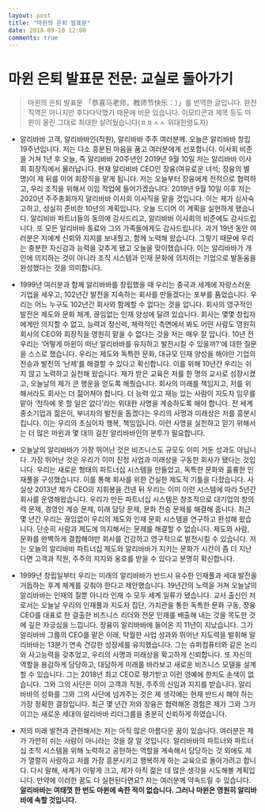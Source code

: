```yaml
---
layout: post
title: "마윈의 은퇴 발표문"
date: 2018-09-10 12:00
comments: true
---
```


# 마윈 은퇴 발표문 전문: 교실로 돌아가기
> 마윈의 은퇴 발표문 「恭喜马老师，教师节快乐：）」를 번역한 글입니다. 완전 직역은 아니지만 후다다닥했기 때문에 비문 있습니다. 이모티콘과 제목 등도 마윈이 올린 그대로 최대한 살려뒀습니다(ㅍㅍㅅㅅ 위대한령도자)

* 알리바바 고객, 알리바바인(직원), 알리바바 주주 여러분께.
오늘은 알리바바 창립 19주년입니다. 저는 다소 흥분된 마음을 품고 여러분에게 선포합니다. 이사회 비준을 거쳐 1년 후 오늘, 즉 알리바바 20주년인 2019년 9월 10일 저는 알리바바 이사회 회장직에서 물러납니다. 현재 알리비바 CEO인 장융(여유로운 녀석; 장융의 별명)이 제 뒤를 이어 회장직을 맡게 됩니다. 저는 오늘부터 장융에게 전적으로 협력하고, 우리 조직을 위해서 이임 작업에 들어가겠습니다. 2019년 9월 10일 이후 저는 2020년 주주총회까지 알리바바 이사회 이사직을 맡을 것입니다.
이는 제가 심사숙고하고, 성실히 준비한 10년의 계획입니다. 오늘 드디어 이 계획을 실현하게 됐습니다. 알리비바 파트너들의 동의에 감사드리고, 알리바바 이사회의 비준에도 감사드립니다. 또 모든 알리바바 동료와 그의 가족들에게도 감사드립니다. 과거 19년 동안 여러분은 저에게 신뢰와 지지를 보내줬고, 함께 노력해 왔습니다. 그렇기 때문에 우리는 충분한 자신감과 능력을 갖추게 됐고 오늘을 맞이했습니다. 이는 알리바바가 개인에 의지하는 것이 아니라 조직 시스템과 인재 문화에 의지하는 기업으로 발돋움을 완성했다는 것을 의미합니다.
 
* 1999년 여러분과 함께 알리바바를 창립했을 때 우리는 중국과 세계에 자랑스러운 기업을 세우고, 102년간 발전을 지속하는 회사를 만들겠다는 포부를 품었습니다. 우리는 어느 누구도 102년간 회사와 함께할 수 없다는 것을 압니다. 회사의 영구적인 발전은 제도와 문화 체계, 끊임없는 인재 양성에 달려 있습니다. 회사는 몇몇 창립자에게만 의지할 수 없고, 능력과 정신력, 체력적인 측면에서 봐도 어떤 사람도 영원히 회사의 CEO와 회장직을 영원히 맡을 수 없다는 것을 저는 매우 잘 압니다.
10년 전 우리는 ‘어떻게 마윈이 떠난 알리바바를 유지하고 발전시킬 수 있을까?’에 대한 질문을 스스로 했습니다. 우리는 제도와 독특한 문화, 대규모 인재 양성을 해야만 기업의 전승과 발전의 ‘난제’를 해결할 수 있다고 확신합니다. 이를 위해 10년간 우리는 쉬지 않고 노력하고 실천해 왔습니다.
제가 받은 교육은 저를 한 명의 교사로 성장시켰고, 오늘날의 제가 큰 행운을 얻도록 해줬습니다. 회사의 미래를 책임지고, 저를 위해서라도 회사는 더 젊어져야 합니다. 더 능력 있고 재능 있는 사람이 지도자 임무를 맡아 ‘천하에 못 할 일은 없다’라는 위대한 사명을 계승하도록 해야 합니다. 전 세계 중소기업과 젊은이, 부녀자의 발전을 돕겠다는 우리의 사명과 미래상은 저를 흥분시킵니다. 이는 우리의 초심이자 행복, 책임입니다. 이런 사명을 실천하고 믿기 위해서는 더 많은 마윈과 몇 대의 걸친 알리바바인의 분투가 필요합니다.
 
* 오늘날의 알리바바가 가장 뛰어난 것은 비즈니스도 규모도 이미 거둔 성과도 아닙니다. 가장 뛰어난 것은 우리가 이미 진정 사업과 미래상을 구동한 회사가 됐다는 것입니다. 우리는 새로운 형태의 파트너십 시스템을 만들었고, 독특한 문화와 훌륭한 인재풀을 구성했습니다. 이를 통해 회사를 위한 건실한 제도적 기틀을 다졌습니다. 사실상 2013년 제가 CEO의 지휘봉을 건넨 뒤 우리는 이미 이런 시스템에 따라 5년간 회사를 운영해왔습니다.
우리가 만든 파트너십 시스템은 창조적으로 대기업의 창의력 문제, 경영인 계승 문제, 미래 담당 문제, 문화 전승 문제를 해결해 줍니다. 최근 몇 년간 우리는 끊임없이 우리의 제도와 인재 문회 시스템을 연구하고 완성해 왔습니다. 단순히 사람과 제도에 의지해서는 문제를 해결할 수 없습니다. 제도와 사람, 문화를 완벽하게 결합해야만 회사를 건강하고 영구적으로 발전시킬 수 있습니다. 저는 오늘의 알리바바 파트너십 제도와 알리바바가 지키는 문화가 시간이 좀 더 지난다면 고객과 직원, 주주의 지지와 옹호를 받을 수 있다고 분명히 확신합니다.

* 1999년 창립일부터 우리는 미래의 알리바바가 반드시 유수한 인재풀과 세대 발전을 거듭하는 후계 체계를 갖춰야 한다고 제안했습니다. 19년간의 노력을 거쳐 오늘날의 알리바바는 인재의 질뿐 아니라 인재 수 모두 세계 일류가 됐습니다. 교사 출신인 저로서는 오늘날 우리의 인재풀과 지도자 집단, 가치관을 통한 독특한 문화 구동, 장융 CEO를 대표로 한 걸출한 비즈니스 리더와 전문 인재를 배출해 내는 것을 목도한 것에 깊은 자긍심을 느낍니다.
장융이 알리바바에 들어온 지 11년이 지났습니다. 그가 알리바바 그룹의 CEO를 맡은 이래, 탁월한 사업 성과와 뛰어난 지도력을 발휘해 알리바바는 13분기 연속 건강한 성장세를 유지했습니다. 그는 슈퍼컴퓨터와 같은 논리와 사고능력을 갖추었고, 우리의 사명과 미래상을 확고하게 신뢰합니다. 또 자신의 역할을 용감하게 담당하고, 대담하게 미래를 바라보고 새로운 비즈니스 모델을 설계할 수 있습니다.
그는 2018년 최고 CEO로 평가받고 이런 영예에 한치도 손색이 없습니다. 그와 그의 사단은 이미 고객과 직원, 주주의 신임과 지지를 받습니다. 알리바바의 성화를 그와 그의 사단에 넘겨주는 것은 제 생각에는 현재 반드시 해야 하는 가장 정확한 결정입니다. 최근 몇 년간 저와 장융은 협력해온 경험은 제가 그와 그가 이끄는 새로운 세대의 알리바바 리더그룹을 충분히 신뢰하게 하였습니다.

* 저의 미래 발전과 관련해서는 저는 아직 많은 아름다운 꿈이 있습니다. 여러분은 제가 가만히 쉬는 사람이 아니라는 것을 잘 알 것입니다. 알리바바의 파트너와 파트너십 조직 시스템을 위해 노력하고 공헌하는 역할을 계속해서 담당하는 것 외에도 제가 열렬히 사랑하고 저를 가장 흥분시키고 행복하게 하는 교육으로 돌아가려고 합니다. 다시 말해, 세계가 이렇게 크고, 제가 아직 젊은 데 많은 생각을 시도해볼 계획입니다. 만약에 이러한 꿈도 다 실현된다면요?
저는 여러분께 약속드릴 수 있습니다. **알리바바는 여태껏 한 번도 마윈에 속한 적이 없습니다. 그러나 마윈은 영원히 알리바바에 속할 것입니다.**

